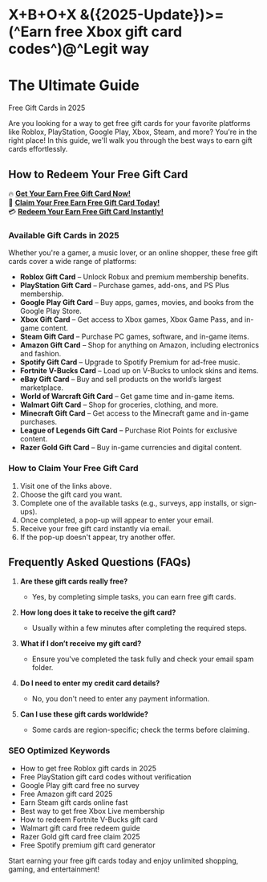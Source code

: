 # X+B+O+X &amp;({2025-Update})>=(^Earn free Xbox gift card codes^)@^Legit way
# The Ultimate Guide 
Free Gift Cards in 2025

Are you looking for a way to get free gift cards for your favorite platforms like Roblox, PlayStation, Google Play, Xbox, Steam, and more? You're in the right place! In this guide, we'll walk you through the best ways to earn gift cards effortlessly.

## How to Redeem Your Free Gift Card

🔥 **[Get Your Earn Free Gift Card Now!](https://www.apkhub.site/)**  
🎁 **[Claim Your Free Earn Free Gift Card Today!](https://www.apkhub.site/)**  
💳 **[Redeem Your Earn Free Gift Card Instantly!](https://www.apkhub.site/)**  

### Available Gift Cards in 2025

Whether you're a gamer, a music lover, or an online shopper, these free gift cards cover a wide range of platforms:

- **Roblox Gift Card** – Unlock Robux and premium membership benefits.
- **PlayStation Gift Card** – Purchase games, add-ons, and PS Plus membership.
- **Google Play Gift Card** – Buy apps, games, movies, and books from the Google Play Store.
- **Xbox Gift Card** – Get access to Xbox games, Xbox Game Pass, and in-game content.
- **Steam Gift Card** – Purchase PC games, software, and in-game items.
- **Amazon Gift Card** – Shop for anything on Amazon, including electronics and fashion.
- **Spotify Gift Card** – Upgrade to Spotify Premium for ad-free music.
- **Fortnite V-Bucks Card** – Load up on V-Bucks to unlock skins and items.
- **eBay Gift Card** – Buy and sell products on the world’s largest marketplace.
- **World of Warcraft Gift Card** – Get game time and in-game items.
- **Walmart Gift Card** – Shop for groceries, clothing, and more.
- **Minecraft Gift Card** – Get access to the Minecraft game and in-game purchases.
- **League of Legends Gift Card** – Purchase Riot Points for exclusive content.
- **Razer Gold Gift Card** – Buy in-game currencies and digital content.

### How to Claim Your Free Gift Card

1. Visit one of the links above.
2. Choose the gift card you want.
3. Complete one of the available tasks (e.g., surveys, app installs, or sign-ups).
4. Once completed, a pop-up will appear to enter your email.
5. Receive your free gift card instantly via email.
6. If the pop-up doesn't appear, try another offer.

## Frequently Asked Questions (FAQs)

1. **Are these gift cards really free?**
   - Yes, by completing simple tasks, you can earn free gift cards.

2. **How long does it take to receive the gift card?**
   - Usually within a few minutes after completing the required steps.

3. **What if I don’t receive my gift card?**
   - Ensure you've completed the task fully and check your email spam folder.

4. **Do I need to enter my credit card details?**
   - No, you don't need to enter any payment information.

5. **Can I use these gift cards worldwide?**
   - Some cards are region-specific; check the terms before claiming.

### SEO Optimized Keywords

- How to get free Roblox gift cards in 2025
- Free PlayStation gift card codes without verification
- Google Play gift card free no survey
- Free Amazon gift card 2025
- Earn Steam gift cards online fast
- Best way to get free Xbox Live membership
- How to redeem Fortnite V-Bucks gift card
- Walmart gift card free redeem guide
- Razer Gold gift card free claim 2025
- Free Spotify premium gift card generator

Start earning your free gift cards today and enjoy unlimited shopping, gaming, and entertainment!
